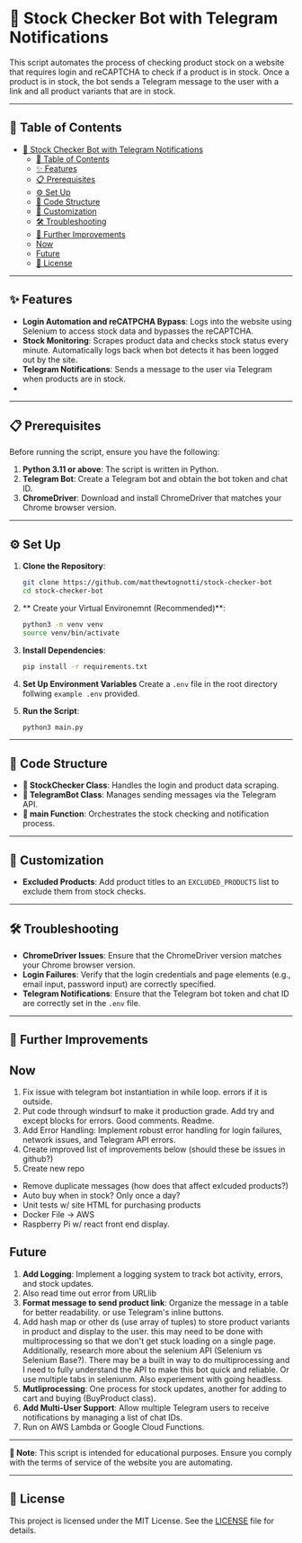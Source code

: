 # 🛒 Stock Checker Bot with Telegram Notifications

This script automates the process of checking product stock on a website that requires login and reCAPTCHA to check if a product is in stock. Once a product is in stock, the bot sends a Telegram message to the user with a link and all product variants that are in stock.

---

## 📑 Table of Contents
- [🛒 Stock Checker Bot with Telegram Notifications](#-stock-checker-bot-with-telegram-notifications)
  - [📑 Table of Contents](#-table-of-contents)
  - [✨ Features](#-features)
  - [📋 Prerequisites](#-prerequisites)
  - [⚙️ Set Up](#️-set-up)
  - [🧩 Code Structure](#-code-structure)
  - [🎨 Customization](#-customization)
  - [🛠 Troubleshooting](#-troubleshooting)
  - [🚀 Further Improvements](#-further-improvements)
  - [Now](#now)
  - [Future](#future)
  - [📜 License](#-license)

---

## ✨ Features

- **Login Automation and reCATPCHA Bypass**: Logs into the website using Selenium to access stock data and bypasses the reCAPTCHA.
- **Stock Monitoring**: Scrapes product data and checks stock status every minute. Automatically logs back when bot detects it has been logged out by the site. 
- **Telegram Notifications**: Sends a message to the user via Telegram when products are in stock.
- 
---

## 📋 Prerequisites

Before running the script, ensure you have the following:

1. **Python 3.11 or above**: The script is written in Python.
2. **Telegram Bot**: Create a Telegram bot and obtain the bot token and chat ID.
3. **ChromeDriver**: Download and install ChromeDriver that matches your Chrome browser version.

---

## ⚙️ Set Up

1. **Clone the Repository**:
    ```bash
    git clone https://github.com/matthewtognotti/stock-checker-bot
    cd stock-checker-bot
    ```
2. ** Create your Virtual Environemnt (Recommended)**:
    ```bash
    python3 -m venv venv
    source venv/bin/activate
    ```
3. **Install Dependencies**:
    ```bash
    pip install -r requirements.txt
    ```
4. **Set Up Environment Variables**
    Create a `.env` file in the root directory follwing `example .env` provided.

5. **Run the Script**:
    ```bash
    python3 main.py
    ```

---

## 🧩 Code Structure

- **🛒 StockChecker Class**: Handles the login and product data scraping.
- **🤖 TelegramBot Class**: Manages sending messages via the Telegram API.
- **🔄 main Function**: Orchestrates the stock checking and notification process.

---

## 🎨 Customization

- **Excluded Products**: Add product titles to an `EXCLUDED_PRODUCTS` list to exclude them from stock checks.
  
---

## 🛠 Troubleshooting

- **ChromeDriver Issues**: Ensure that the ChromeDriver version matches your Chrome browser version.
- **Login Failures**: Verify that the login credentials and page elements (e.g., email input, password input) are correctly specified.
- **Telegram Notifications**: Ensure that the Telegram bot token and chat ID are correctly set in the `.env` file.

---

## 🚀 Further Improvements

Now
--
1. Fix issue with telegram bot instantiation in while loop. errors if it is outside. 
2. Put code through windsurf to make it production grade. Add try and except blocks for errors. Good comments. Readme.
3. Add Error Handling: Implement robust error handling for login failures, network issues, and Telegram API errors.
4. Create improved list of improvements below (should these be issues in github?)
5. Create new repo


- Remove duplicate messages (how does that affect exlcuded products?)
- Auto buy when in stock? Only once a day? 
- Unit tests w/ site HTML for purchasing products
- Docker File -> AWS
- Raspberry Pi w/ react front end display. 


Future
--
1. **Add Logging**: Implement a logging system to track bot activity, errors, and stock updates.
2.  Also read time out error from URLlib
3.  **Format message to send product link**: Organize the message in a table for better readability. or use Telegram's inline buttons. 
4.  Add hash map or other ds (use array of tuples) to store product variants in product and display to the user. this may need to be done with multiprocessing so that we don't get stuck loading on a single page. Additionally, research more about the selenium API (Selenium vs Selenium Base?). There may be a built in way to do multiprocessing and I need to fully understand the API to make this bot quick and reliable. Or use multiple tabs in seleniunm. Also experiement with going headless. 
5.  **Mutliprocessing**: One process for stock updates, another for adding to cart and buying (BuyProduct class).
6.  **Add Multi-User Support**: Allow multiple Telegram users to receive notifications by managing a list of chat IDs.
7.  Run on AWS Lambda or Google Cloud Functions.

---

**📝 Note**: This script is intended for educational purposes. Ensure you comply with the terms of service of the website you are automating.

---

## 📜 License

This project is licensed under the MIT License. See the [LICENSE](LICENSE) file for details.